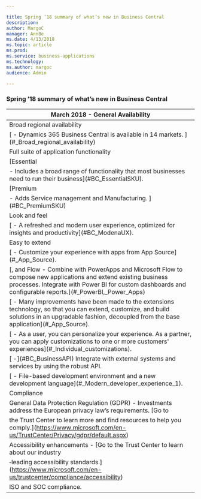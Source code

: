 ```yaml
---

title: Spring ’18 summary of what’s new in Business Central
description: 
author: MargoC
manager: AnnBe
ms.date: 4/13/2018
ms.topic: article
ms.prod: 
ms.service: business-applications
ms.technology: 
ms.author: margoc
audience: Admin

---
```

### Spring ’18 summary of what’s new in Business Central



| March 2018 - General Availability                                                                                                                                                                                                                                                                                 |
|-------------------------------------------------------------------------------------------------------------------------------------------------------------------------------------------------------------------------------------------------------------------------------------------------------------------|
| Broad regional availability                                                                                                                                                                                                                                                                                       |
| [[](../broad-regional-availability.md "14 markets") - Dynamics 365 Business Central is available in 14 markets. ](#_Broad_regional_availability)                                                                                                                               |
| Full suite of application functionality                                                                                                                                                                                                                                                                           |
| [Essential
<!-- Couldn't resolve link - anchor - BC_EssentialSKU --> - Includes a broad range of functionality that most businesses need to run their business](#BC_EssentialSKU).                                                                                                                            |
| [Premium
<!-- Couldn't resolve link - anchor - BC_PremiumSKU --> - Adds Service management and Manufacturing. ](#BC_PremiumSKU)                                                                                                                                                                               |
| Look and feel                                                                                                                                                                                                                                                                                                     |
| [[](../modern-user-experience.md "Modern user experience") - A refreshed and modern user experience, optimized for insights and productivity](#BC_ModenaUX).                                                                                                                               |
| Easy to extend                                                                                                                                                                                                                                                                                                    |
| [[](../extensibility "App Source") - Customize your experience with apps from App Source](#_App_Source).                                                                                                                                                                       |
| [[](../extensibility "Power BI, PowerApps"), and Flow - Combine with PowerApps and Microsoft Flow to compose new applications and extend existing business processes. Integrate with Power BI for custom dashboards and configurable reports.](#_PowerBI,_Power_Apps) |
| [[](../extensibility "Extensions") - Many improvements have been made to the extensions technology, so that you can extend, customize, and build solutions in an upgradable fashion, decoupled from the base application](#_App_Source).                                       |
| [[](../extensibility "Individual customizations") - As a user, you can personalize your experience. As a partner, you can apply customizations to one or more customers' experiences](#_Individual_customizations).                                             |
| [[](../extensibility "Business API") -](#BC_BusinessAPI) Integrate with external systems and services by using the robust API.                                                                                                                                              |
| [[](../extensibility "Modern developer experience") - File-based development environment and a new development language](#_Modern_developer_experience_1).                                                                                                  |
| Compliance                                                                                                                                                                                                                                                                                                        |
| General Data Protection Regulation (GDPR) - Investments address the European privacy law’s requirements. [Go to 
<!-- Couldn't resolve link - anchor -  -->the Trust Center to learn more and find resources to help you comply.](https://www.microsoft.com/en-us/TrustCenter/Privacy/gdpr/default.aspx)      |
| Accessibility enhancements - [Go to the Trust Center to learn about our industry
<!-- Couldn't resolve link - anchor -  -->‑leading accessibility standards.](https://www.microsoft.com/en-us/trustcenter/compliance/accessibility)                                                                           |
| ISO and SOC compliance.                                                                                                                                                                                                                                                                                           |
